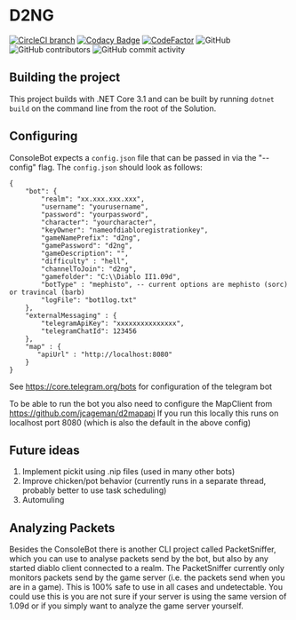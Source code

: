# D2NG
[![CircleCI branch](https://img.shields.io/circleci/project/github/jcageman/D2NG-1.09/master.svg)](https://circleci.com/gh/jcageman/D2NG-1.09/tree/master)
[![Codacy Badge](https://api.codacy.com/project/badge/Grade/0b90f6cdc4b0445296de25748e066738)](https://www.codacy.com?utm_source=github.com&amp;utm_medium=referral&amp;utm_content=jcageman/D2NG&amp;utm_campaign=Badge_Grade)
[![CodeFactor](https://www.codefactor.io/repository/github/jcageman/D2NG-1.09/badge)](https://www.codefactor.io/repository/github/jcageman/D2NG-1.09)
![GitHub](https://img.shields.io/github/license/jcageman/D2NG.svg)
![GitHub contributors](https://img.shields.io/github/contributors/jcageman/D2NG.svg)
![GitHub commit activity](https://img.shields.io/github/commit-activity/m/jcageman/D2NG.svg)

## Building the project
This project builds with .NET Core 3.1 and can be built by running `dotnet build` on the command line from the root of the Solution.

## Configuring
ConsoleBot expects a `config.json` file that can be passed in via the "--config" flag. The `config.json` should look as follows:
```
{
    "bot": {
        "realm": "xx.xxx.xxx.xxx",
        "username": "yourusername",
        "password": "yourpassword",
        "character": "yourcharacter",
        "keyOwner": "nameofdiabloregistrationkey",
        "gameNamePrefix": "d2ng",
        "gamePassword": "d2ng",
        "gameDescription": "",
        "difficulty" : "hell",
        "channelToJoin": "d2ng",
        "gamefolder": "C:\\Diablo II1.09d",
        "botType" : "mephisto", -- current options are mephisto (sorc) or travincal (barb)
		"logFile": "bot1log.txt"
    },
    "externalMessaging" : {
        "telegramApiKey": "xxxxxxxxxxxxxxx",
        "telegramChatId": 123456
    },
    "map" : {
       "apiUrl" : "http://localhost:8080"
    }
}
```
See https://core.telegram.org/bots for configuration of the telegram bot

To be able to run the bot you also need to configure the MapClient from https://github.com/jcageman/d2mapapi
If you run this locally this runs on localhost port 8080 (which is also the default in the above config)

## Future ideas
1. Implement pickit using .nip files (used in many other bots)
2. Improve chicken/pot behavior (currently runs in a separate thread, probably better to use task scheduling)
3. Automuling

## Analyzing Packets
Besides the ConsoleBot there is another CLI project called PacketSniffer, which you can use to analyse packets send by the bot, but also by any started diablo client connected to a realm. The PacketSniffer currently only monitors packets send by the game server (i.e. the packets send when you are in a game). This is 100% safe to use in all cases and undetectable. You could use this is you are not sure if your server is using the same version of 1.09d or if you simply want to analyze the game server yourself.
